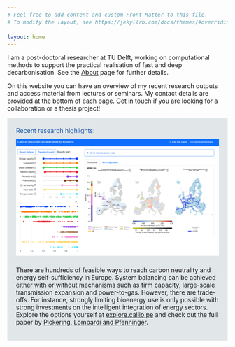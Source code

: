 ```yaml
---
# Feel free to add content and custom Front Matter to this file.
# To modify the layout, see https://jekyllrb.com/docs/themes/#overriding-theme-defaults

layout: home
---
```


I am a post-doctoral researcher at TU Delft, working on computational methods to support the practical realisation of fast and deep decarbonisation. See the [About](/about) page for further details.

On this website you can have an overview of my recent research outputs and access material from lectures or seminars. My contact details are provided at the bottom of each page. Get in touch if you are looking for a collaboration or a thesis project!

<div style="background-color: #E1E6E9; text-align:left; vertical-align: middle; padding:20px 20px;">
<h style="color: #1756a9;">Recent research highlights:</h> 

<img src="/assets/calliope_explorer.gif" align="center" style="padding-top: 10px; padding-bottom: 10px"/>

There are hundreds of feasible ways to reach carbon neutrality and energy self-sufficiency in Europe. System balancing can be achieved either with or without mechanisms such as firm capacity, large-scale transmission expansion and power-to-gas. However, there are trade-offs. For instance, strongly limiting bioenergy use is only possible with strong investments on the intelligent integration of energy sectors. Explore the options yourself at <a href="https://explore.callio.pe">explore.callio.pe</a> and check out the full paper by <a href="https://papers.ssrn.com/sol3/papers.cfm?abstract_id=4012180">Pickering, Lombardi and Pfenninger</a>.

</div>

<p></p>